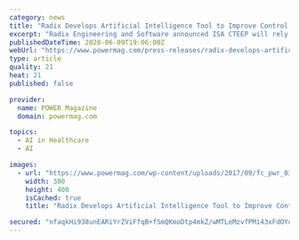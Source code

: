 ```yaml
---
category: news
title: "Radix Develops Artificial Intelligence Tool to Improve Control Room Management and Operations for ISA CTEEP"
excerpt: "Radix Engineering and Software announced ISA CTEEP will rely on an Artificial Intelligence (AI) toolset created by Radix to improve its services."
publishedDateTime: 2020-06-09T19:06:00Z
webUrl: "https://www.powermag.com/press-releases/radix-develops-artificial-intelligence-tool-to-improve-control-room-management-and-operations-for-isa-cteep/"
type: article
quality: 21
heat: 21
published: false

provider:
  name: POWER Magazine
  domain: powermag.com

topics:
  - AI in Healthcare
  - AI

images:
  - url: "https://www.powermag.com/wp-content/uploads/2017/09/fc_pwr_030120.jpg"
    width: 300
    height: 400
    isCached: true
    title: "Radix Develops Artificial Intelligence Tool to Improve Control Room Management and Operations for ISA CTEEP"

secured: "nfaqkHi938unEARiYrZViFfqB+fSmQKmoDtp4mkZ/wMTLeMzvfPMi43xFdOYcdUa9TJvBy+s/tivIKx2yDrSCPTPalR61SY/Hk8YVMLCuK0zt0spt1y9ZdYUpo1l0OGQS6qvu9nHFk5iOcjruLfs6Xjp6+8w9HO7pyUoavS5DuMwe/sIElqaCtXaFofkQJ1CPLd3Bl1HfmUkmpjh++I4JqaEbQiPpWYSPjKHAZywTD3aiTw+iVRpLTRrNhvY6xraBU/EFds5KEVmOP8h0PbX+q5cvbGvIDA7gJs9LOaJSsp/VFPOmxbL4wvoWBfGqw0P;9yTQiD2tZzCM+obv1b3FRw=="
---
```


